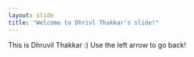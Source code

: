 ```yaml
---
layout: slide
title: "Welcome to Dhrivl Thakkar's slide!"
---
```

This is Dhruvil Thakkar :)
Use the left arrow to go back!

